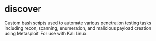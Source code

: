 # discover
Custom bash scripts used to automate various penetration testing tasks including recon, scanning, enumeration, and malicious payload creation using Metasploit. For use with Kali Linux.
